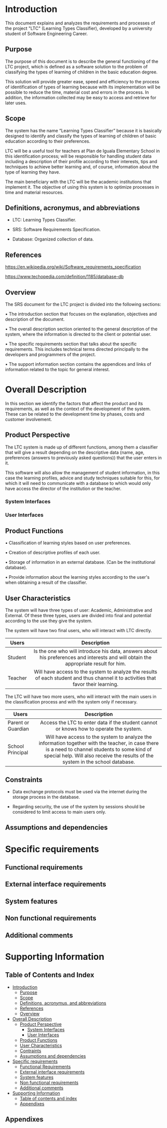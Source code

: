 
# Introduction

This document explains and analyzes the requirements and processes of the project "LTC" (Learning Types Classifier), developed by a university student of Software Engineering Career.

  ## Purpose
  
  The purpose of this document is to describe the general functioning of the LTC project, which is defined as a software solution to the problem of classifying the types of learning of children in the basic education degree.

  This solution will provide greater ease, speed and efficiency to the process of identification of types of learning because with its implementation will be possible to reduce the time, material cost and errors in the process. In addition, the information collected may be easy to access and retrieve for later uses.

  
  ## Scope  
  
  The system has the name “Learning Types Classifier” because it is basically designed to identify and classify the types of learning of children of basic education according to their preferences.

  LTC will be a useful tool for teachers at Plan de Iguala Elementary School in this identification process; will be responsible for handling student data including a description of their profile according to their interests, tips and techniques to achieve better learning and, of course, information about the type of learning they have.

  The main beneficiary with the LTC will be the academic institutions that implement it. The objective of using this system is to optimize processes in time and material resources.
 
 
  ## Definitions, acronymus, and abbreviations
    
  - LTC: Learning Types Classifier.
  
  - SRS: Software Requirements Specification.
  
  - Database: Organized collection of data.
  
  ## References
  
  https://en.wikipedia.org/wiki/Software_requirements_specification
  
  https://www.techopedia.com/definition/1185/database-db
  
  ## Overview
  
  The SRS document for the LTC project is divided into the following sections:
  
  • The introduction section that focuses on the explanation, objectives and description of the document.
  
  • The overall description section oriented to the general description of the system, where the information is directed to the client or potential user.
  
  • The specific requirements section that talks about the specific requirements. This includes technical terms directed principally to the developers and programmers of the project.
  
  • The support information section contains the appendices and links of information related to the topic for general interest.

  
# Overall Description

In this section we identify the factors that affect the product and its requirements, as well as the context of the development of the system. These can be related to the development time by phases, costs and customer involvement.


  ## Product Perspective
  
  The LTC system is made up of different functions, among them a classifier that will give a result depending on the descriptive data (name, age, preferences (answers to previously asked questions)) that the user enters in it.

This software will also allow the management of student information, in this case the learning profiles, advice and study techniques suitable for this, for which it will need to communicate with a database to which would only have access the director of the institution or the teacher.


   ### System Interfaces
   ### User Interfaces
   
  ## Product Functions
  
  • Classification of learning styles based on user preferences.
  
  • Creation of descriptive profiles of each user.
  
  • Storage of information in an external database. (Can be the institutional database).
  
  • Provide information about the learning styles according to the user's when obtaining a result of the classifier.

  
  ## User Characteristics
  
  The system will have three types of user: Academic, Administrative and External.
  Of these three types, users are divided into final and potential according to the use they give the system.
  
  The system will have two final users, who will interact with LTC directly.
  
  | Users| Description|
| ------------- |:-------------:| 
| Student| Is the one who will introduce his data, answers about his preferences and interests and will obtain the appropriate result for him.|
| Teacher| Will have access to the system to analyze the results of each student and thus channel it to activities that favor their learning.| 

The LTC will have two more users, who will interact with the main users in the classification process and with the system only if necessary.

| Users| Description|
| ------------- |:-------------:| 
| Parent or Guardian| Access the LTC to enter data if the student cannot or knows how to operate the system.|
| School Principal| Will have access to the system to analyze the information together with the teacher, in case there is a need to channel students to some kind of special help. Will also receive the results of the system in the school database.| 
  
  ## Constraints
  
  - Data exchange protocols must be used via the internet during the storage process in the database.
  
  - Regarding security, the use of the system by sessions should be considered to limit access to main users only.


  ## Assumptions and dependencies
  
  
# Specific requirements
  ## Functional requirements
  ## External interface requirements
  ## System features
  ## Non functional requirements
 ## Additional comments
# Supporting Information

  ## Table of Contents and Index
- [Introduction](#Introduction)
  - [Purpose](#Purpose)
  - [Scope](#Scope)
  - [Definitions, acronymus, and abbreviations](#Definitions,-acronymus,-and-abbreviations)
  - [References](#References)
  - [Overview](#Overview)
- [Overall Description](#Overall-Description)
  - [Product Perspective](#Product-Perspective)
    - [System Interfaces](#System-Interfaces)
    - [User Interfaces](#User-Interfaces)
  - [Product Functions](#Product-Functions)
  - [User Characteristics](#User-Characteristics)
  - [Contraints](#Constraints)
  - [Assumptions and dependencies](#Assumptions-and-dependencies)
- [Specific requirements](#Specific-requirements)
  - [Functional Requirements](#Functional-Requirements)
  - [External interface requirements](#External-interface-requirements)
  - [System features](#System-features)
  - [Non functional requirements](#Non-functional-requirements)
  - [Additional comments](#Additional-comments)
- [Supporting Information](#Supporting-Information)
  - [Table of contents and index](#Table-of-contents-and-index)
  - [Appendixes](#Appendixes)
 
 ## Appendixes

